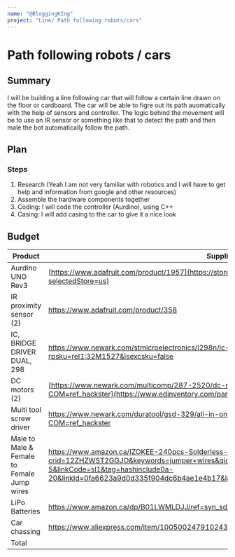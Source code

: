 ```yaml
---
name: "@BloggingKIng"
project: "Line/ Path following robots/cars"
---
```


# Path following robots / cars

## Summary

I will be building a line following car that will follow a certain line drawn on the floor or cardboard. The car will be able to figre out its path auomatically with the help of sensors and controller. The logic behind the movement will be to use an IR sensor or something like that to detect the path and then male the bot automatically follow the path. 

## Plan

### Steps

1. Research (Yeah I am not very familiar with robotics and I will have to get help and information from google and other resources)
2. Assemble the hardware components together 
3. Coding: I will code the controller (Aurdino), using C++
4. Casing: I will add casing to the car to give it a nice look

## Budget

| Product             | Supplier/Link                                                                                                      | Cost   |
| ---------------     | -------------------------------------                                                                              | ------ |
| Aurdino UNO Rev3    | [https://www.adafruit.com/product/1957](https://store-usa.arduino.cc/products/arduino-uno-rev3/?selectedStore=us)  | $33.94 |
| IR proximity sensor (2) | [https://www.adafruit.com/product/358    ](https://digilent.com/shop/ir-proximity-sensor-2-pack/)                  | $90|
| IC, BRIDGE DRIVER DUAL, 298 | https://www.newark.com/stmicroelectronics/l298n/ic-bridge-driver-dual-298/dp/10WX1394?rpsku=rel1:32M1527&isexcsku=false | $17.56 |
| DC motors (2) | [https://www.newark.com/multicomp/287-2520/dc-motor-with-180-1-gear-reducer/dp/52Y4441?COM=ref_hackster](https://www.edinventory.com/parts/287-2520_multicomp) | $2.94 * 2
| Multi tool screw driver | https://www.newark.com/duratool/gsd-329/all-in-one-screwdriverbit-set/dp/26W6260?COM=ref_hackster | $17
|Male to Male & Female to Female Jump wires| https://www.amazon.ca/IZOKEE-240pcs-Solderless-Breadboard-Arduino/dp/B08151TQHG?crid=12ZHZWST2GGJO&keywords=jumper+wires&qid=1647209538&sprefix=jumper+wires,aps,182&sr=8-5&linkCode=sl1&tag=hashinclude0a-20&linkId=0fa6623a9d0d335f904dc6b4ae1e4b17&language=en_CA&ref_=as_li_ss_tl | $20
|LiPo Batteries| https://www.amazon.ca/dp/B01LWMLDJJ/ref=syn_sd_onsite_desktop_19?ie=UTF8&psc=1&pd_rd_plhdr=t | $50
|Car chassing|https://www.aliexpress.com/item/1005002479102437.html | $15.12
| Total           |                                                                                                                    | $249.38|
